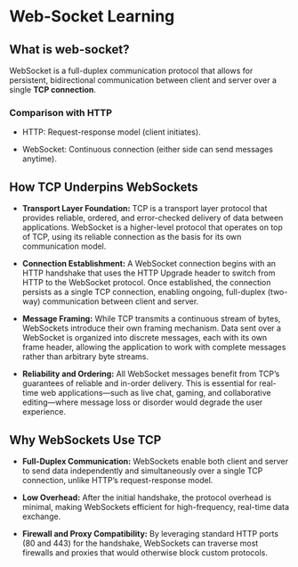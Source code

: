 # Web-Socket Learning

## What is web-socket?

WebSocket is a full-duplex communication protocol that allows for persistent, bidirectional communication between client and server over a single **TCP connection**.

### Comparison with HTTP

* HTTP: Request-response model (client initiates).

* WebSocket: Continuous connection (either side can send messages anytime).

## How TCP Underpins WebSockets

* **Transport Layer Foundation:** TCP is a transport layer protocol that provides reliable, ordered, and error-checked delivery of data between applications. WebSocket is a higher-level protocol that operates on top of TCP, using its reliable connection as the basis for its own communication model.

* **Connection Establishment:** A WebSocket connection begins with an HTTP handshake that uses the HTTP Upgrade header to switch from HTTP to the WebSocket protocol. Once established, the connection persists as a single TCP connection, enabling ongoing, full-duplex (two-way) communication between client and server.

* **Message Framing:** While TCP transmits a continuous stream of bytes, WebSockets introduce their own framing mechanism. Data sent over a WebSocket is organized into discrete messages, each with its own frame header, allowing the application to work with complete messages rather than arbitrary byte streams.

* **Reliability and Ordering:** All WebSocket messages benefit from TCP’s guarantees of reliable and in-order delivery. This is essential for real-time web applications—such as live chat, gaming, and collaborative editing—where message loss or disorder would degrade the user experience.

## Why WebSockets Use TCP

* **Full-Duplex Communication:** WebSockets enable both client and server to send data independently and simultaneously over a single TCP connection, unlike HTTP’s request-response model.

* **Low Overhead:** After the initial handshake, the protocol overhead is minimal, making WebSockets efficient for high-frequency, real-time data exchange.

* **Firewall and Proxy Compatibility:** By leveraging standard HTTP ports (80 and 443) for the handshake, WebSockets can traverse most firewalls and proxies that would otherwise block custom protocols.

